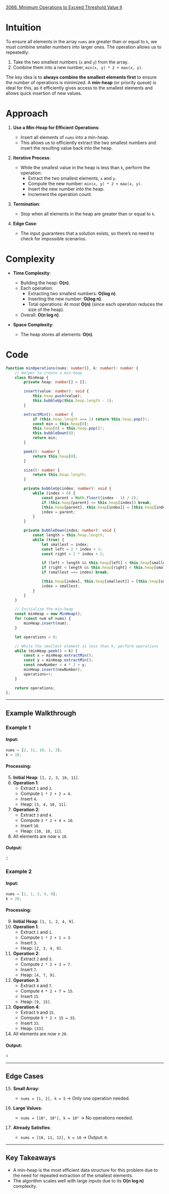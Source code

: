 [3066. Minimum Operations to Exceed Threshold Value II](https://leetcode.com/problems/minimum-operations-to-exceed-threshold-value-ii/)

# Intuition

To ensure all elements in the array `nums` are greater than or equal to `k`, we must combine smaller numbers into larger ones. The operation allows us to repeatedly:
1. Take the two smallest numbers (`x` and `y`) from the array.
2. Combine them into a new number, `min(x, y) * 2 + max(x, y)`.

The key idea is to **always combine the smallest elements first** to ensure the number of operations is minimized. A **min-heap** (or priority queue) is ideal for this, as it efficiently gives access to the smallest elements and allows quick insertion of new values.

# Approach

1. **Use a Min-Heap for Efficient Operations**:
    - Insert all elements of `nums` into a min-heap.
    - This allows us to efficiently extract the two smallest numbers and insert the resulting value back into the heap.
	
2. **Iterative Process**:
    - While the smallest value in the heap is less than `k`, perform the operation:
        - Extract the two smallest elements, `x` and `y`.
        - Compute the new number: `min(x, y) * 2 + max(x, y)`.
        - Insert the new number into the heap.
        - Increment the operation count.
	
3. **Termination**:
    - Stop when all elements in the heap are greater than or equal to `k`.
	
4. **Edge Case**:    
    - The input guarantees that a solution exists, so there’s no need to check for impossible scenarios.

# Complexity

- **Time Complexity**:
    - Building the heap: **O(n)**.
    - Each operation:
        - Extracting two smallest numbers: **O(log n)**.
        - Inserting the new number: **O(log n)**.
        - Total operations: At most **O(n)** (since each operation reduces the size of the heap).
    - Overall: **O(n log n)**.
	
- **Space Complexity**:    
    - The heap stores all elements: **O(n)**.

# Code

```typescript
function minOperations(nums: number[], k: number): number {
    // Helper to create a min-heap
    class MinHeap {
        private heap: number[] = [];

        insert(value: number): void {
            this.heap.push(value);
            this.bubbleUp(this.heap.length - 1);
        }

        extractMin(): number {
            if (this.heap.length === 1) return this.heap.pop()!;
            const min = this.heap[0];
            this.heap[0] = this.heap.pop()!;
            this.bubbleDown(0);
            return min;
        }

        peek(): number {
            return this.heap[0];
        }

        size(): number {
            return this.heap.length;
        }

        private bubbleUp(index: number): void {
            while (index > 0) {
                const parent = Math.floor((index - 1) / 2);
                if (this.heap[parent] <= this.heap[index]) break;
                [this.heap[parent], this.heap[index]] = [this.heap[index], this.heap[parent]];
                index = parent;
            }
        }

        private bubbleDown(index: number): void {
            const length = this.heap.length;
            while (true) {
                let smallest = index;
                const left = 2 * index + 1;
                const right = 2 * index + 2;

                if (left < length && this.heap[left] < this.heap[smallest]) smallest = left;
                if (right < length && this.heap[right] < this.heap[smallest]) smallest = right;
                if (smallest === index) break;

                [this.heap[index], this.heap[smallest]] = [this.heap[smallest], this.heap[index]];
                index = smallest;
            }
        }
    }

    // Initialize the min-heap
    const minHeap = new MinHeap();
    for (const num of nums) {
        minHeap.insert(num);
    }

    let operations = 0;

    // While the smallest element is less than k, perform operations
    while (minHeap.peek() < k) {
        const x = minHeap.extractMin();
        const y = minHeap.extractMin();
        const newNumber = x * 2 + y;
        minHeap.insert(newNumber);
        operations++;
    }

    return operations;
};

```

---

## **Example Walkthrough**

### **Example 1**

#### **Input**:

```typescript
nums = [2, 11, 10, 1, 3];
k = 10;
```

#### **Processing**:

5. **Initial Heap**: `[1, 2, 3, 10, 11]`.
6. **Operation 1**:
    - Extract `1` and `2`.
    - Compute `1 * 2 + 2 = 4`.
    - Insert `4`.
    - Heap: `[3, 4, 10, 11]`.
7. **Operation 2**:
    - Extract `3` and `4`.
    - Compute `3 * 2 + 4 = 10`.
    - Insert `10`.
    - Heap: `[10, 10, 11]`.
8. All elements are now ≥ `10`.

#### **Output**:

```typescript
2
```

### **Example 2**

#### **Input**:

```typescript
nums = [1, 1, 2, 4, 9];
k = 20;
```

#### **Processing**:

9. **Initial Heap**: `[1, 1, 2, 4, 9]`.
10. **Operation 1**:
    - Extract `1` and `1`.
    - Compute `1 * 2 + 1 = 3`.
    - Insert `3`.
    - Heap: `[2, 3, 4, 9]`.
11. **Operation 2**:
    - Extract `2` and `3`.
    - Compute `2 * 2 + 3 = 7`.
    - Insert `7`.
    - Heap: `[4, 7, 9]`.
12. **Operation 3**:
    - Extract `4` and `7`.
    - Compute `4 * 2 + 7 = 15`.
    - Insert `15`.
    - Heap: `[9, 15]`.
13. **Operation 4**:
    - Extract `9` and `15`.
    - Compute `9 * 2 + 15 = 33`.
    - Insert `33`.
    - Heap: `[33]`.
14. All elements are now ≥ `20`.

#### **Output**:

```typescript
4
```

---

## **Edge Cases**

15. **Small Array**:
    - `nums = [1, 2], k = 5` → Only one operation needed.
	
16. **Large Values**:
    - `nums = [10⁹, 10⁹], k = 10⁹` → No operations needed.
	
17. **Already Satisfies**:    
    - `nums = [10, 11, 12], k = 10` → Output: `0`.

---

## Key Takeaways

- A min-heap is the most efficient data structure for this problem due to the need for repeated extraction of the smallest elements.
- The algorithm scales well with large inputs due to its **O(n log n)** complexity.